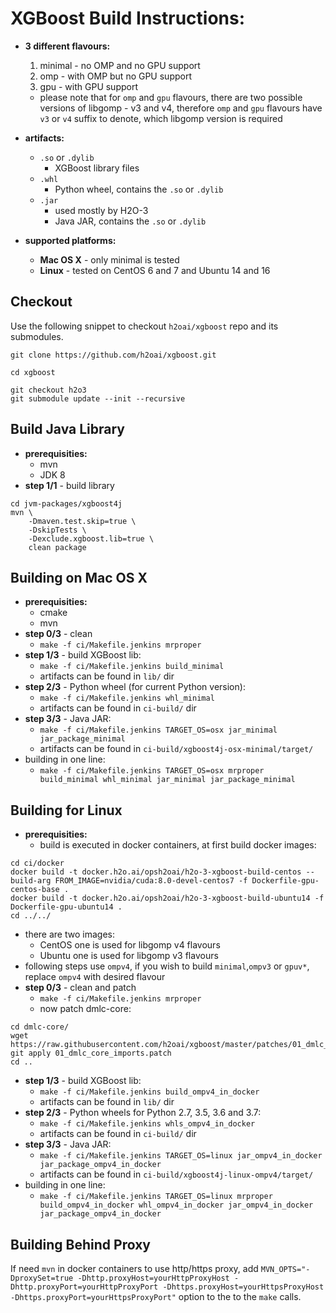 # XGBoost Build Instructions: #

- **3 different flavours:**
	1. minimal - no OMP and no GPU support
	2. omp - with OMP but no GPU support
	3. gpu - with GPU support

	- please note that for `omp` and `gpu` flavours, there are two possible versions of libgomp - v3 and v4, therefore `omp` and `gpu` flavours have `v3` or `v4` suffix to denote, which libgomp version is required
- **artifacts:**
	- `.so` or `.dylib`
		- XGBoost library files
	- `.whl`
		- Python wheel, contains the `.so` or `.dylib`
	- `.jar`
		- used mostly by H2O-3
		- Java JAR, contains the `.so` or `.dylib`
- **supported platforms:**
	- **Mac OS X** - only minimal is tested
	- **Linux** - tested on CentOS 6 and 7 and Ubuntu 14 and 16

## Checkout ##
Use the following snippet to checkout `h2oai/xgboost` repo and its submodules.

```[bash]
git clone https://github.com/h2oai/xgboost.git

cd xgboost

git checkout h2o3
git submodule update --init --recursive
```

## Build Java Library ##
- **prerequisities:**
	- mvn
	- JDK 8
- **step 1/1** - build library

```[bash]
cd jvm-packages/xgboost4j
mvn \
	-Dmaven.test.skip=true \
	-DskipTests \
	-Dexclude.xgboost.lib=true \
	clean package
```

## Building on Mac OS X ##
- **prerequisities:**
	- cmake
	- mvn
- **step 0/3** - clean
	- `make -f ci/Makefile.jenkins mrproper`
- **step 1/3** - build XGBoost lib:
	-  `make -f ci/Makefile.jenkins build_minimal`
	-  artifacts can be found in `lib/` dir
- **step 2/3** - Python wheel (for current Python version):
	- `make -f ci/Makefile.jenkins whl_minimal`
	-  artifacts can be found in `ci-build/` dir
- **step 3/3** - Java JAR:
	- `make -f ci/Makefile.jenkins TARGET_OS=osx jar_minimal jar_package_minimal`
	- artifacts can be found in `ci-build/xgboost4j-osx-minimal/target/`
- building in one line:
	- `make -f ci/Makefile.jenkins TARGET_OS=osx mrproper build_minimal whl_minimal jar_minimal jar_package_minimal`

## Building for Linux ##
- **prerequisities:**
	- build is executed in docker containers, at first build docker images:

```[bash]
cd ci/docker
docker build -t docker.h2o.ai/opsh2oai/h2o-3-xgboost-build-centos --build-arg FROM_IMAGE=nvidia/cuda:8.0-devel-centos7 -f Dockerfile-gpu-centos-base .
docker build -t docker.h2o.ai/opsh2oai/h2o-3-xgboost-build-ubuntu14 -f Dockerfile-gpu-ubuntu14 .
cd ../../
```
	
- there are two images:
	- CentOS one is used for libgomp v4 flavours
	- Ubuntu one is used for libgomp v3 flavours
- following steps use `ompv4`, if you wish to build `minimal`,`ompv3` or `gpuv*`, replace `ompv4` with desired flavour
- **step 0/3** - clean and patch
	- `make -f ci/Makefile.jenkins mrproper`
	- now patch dmlc-core:

```[bash]
cd dmlc-core/
wget https://raw.githubusercontent.com/h2oai/xgboost/master/patches/01_dmlc_core_imports.patch
git apply 01_dmlc_core_imports.patch
cd ..
```

- **step 1/3** - build XGBoost lib:
	-  `make -f ci/Makefile.jenkins build_ompv4_in_docker`
	-  artifacts can be found in `lib/` dir
- **step 2/3** - Python wheels for Python 2.7, 3.5, 3.6 and 3.7:
	- `make -f ci/Makefile.jenkins whls_ompv4_in_docker`
	-  artifacts can be found in `ci-build/` dir
- **step 3/3** - Java JAR:
	- `make -f ci/Makefile.jenkins TARGET_OS=linux jar_ompv4_in_docker jar_package_ompv4_in_docker`
	- artifacts can be found in `ci-build/xgboost4j-linux-ompv4/target/`
- building in one line:
	- `make -f ci/Makefile.jenkins TARGET_OS=linux mrproper build_ompv4_in_docker whl_ompv4_in_docker jar_ompv4_in_docker jar_package_ompv4_in_docker`

## Building Behind Proxy ##
If need `mvn` in docker containers to use http/https proxy, add `MVN_OPTS="-DproxySet=true -Dhttp.proxyHost=yourHttpProxyHost -Dhttp.proxyPort=yourHttpProxyPort -Dhttps.proxyHost=yourHttpsProxyHost -Dhttps.proxyPort=yourHttpsProxyPort"` option to the to the `make` calls.